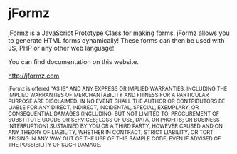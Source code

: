 # jFormz
<p>jFormz is a JavaScript Prototype Class for making forms.  jFormz allows you to generate HTML forms dynamically! These forms can then be used with JS, PHP or any other web language!</p>


You can find documentation on this website.

http://jformz.com

<small>
jFormz is offered “AS IS” AND ANY EXPRESS OR IMPLIED WARRANTIES, INCLUDING THE IMPLIED WARRANTIES OF MERCHANTABILITY AND FITNESS FOR A PARTICULAR PURPOSE ARE DISCLAIMED. IN NO EVENT SHALL THE AUTHOR OR CONTRIBUTORS BE LIABLE FOR ANY DIRECT, INDIRECT, INCIDENTAL, SPECIAL, EXEMPLARY, OR CONSEQUENTIAL DAMAGES (INCLUDING, BUT NOT LIMITED TO, PROCUREMENT OF SUBSTITUTE GOODS OR SERVICES; LOSS OF USE, DATA, OR PROFITS; OR BUSINESS INTERRUPTION) SUSTAINED BY YOU OR A THIRD PARTY, HOWEVER CAUSED AND ON ANY THEORY OF LIABILITY, WHETHER IN CONTRACT, STRICT LIABILITY, OR TORT ARISING IN ANY WAY OUT OF THE USE OF THIS SAMPLE CODE, EVEN IF ADVISED OF THE POSSIBILITY OF SUCH DAMAGE.
</small>

